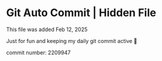 # Git Auto Commit | Hidden File

This file was added Feb 12, 2025

Just for fun and keeping my daily git commit active 🤪

commit number: 2209947
